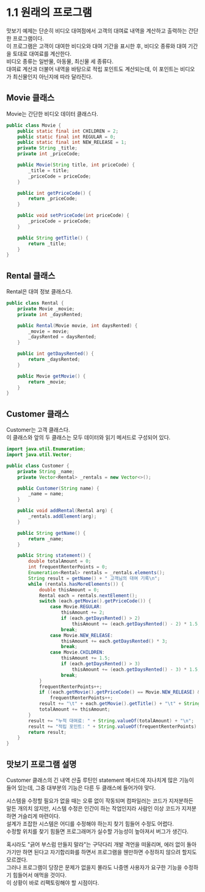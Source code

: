 # 1.1 원래의 프로그램

맛보기 예제는 단순히 비디오 대여점에서 고객의 대여료 내역을 계산하고 출력하는 간단한 프로그램이다.  
이 프로그램은 고객이 대여한 비디오와 대여 기간을 표시한 후, 비디오 종류와 대여 기간을 토대로 대여료를 계산한다.  
비디오 종류는 일반물, 아동물, 최신물 세 종류다.  
대여료 계산과 더불어 내역을 바탕으로 적립 포인트도 계산되는데, 이 포인트는 비디오가 최신물인지 아닌지에 따라 달라진다.

## Movie 클래스

Movie는 간단한 비디오 데이터 클래스다.

```java
public class Movie {
    public static final int CHILDREN = 2;
    public static final int REGULAR = 0;
    public static final int NEW_RELEASE = 1;
    private String _title;
    private int _priceCode;

    public Movie(String title, int priceCode) {
        _title = title;
        _priceCode = priceCode;
    }

    public int getPriceCode() {
        return _priceCode;
    }

    public void setPriceCode(int priceCode) {
        _priceCode = priceCode;
    }

    public String getTitle() {
        return _title;
    }
}
```

## Rental 클래스

Rental은 대여 정보 클래스다.

```java
public class Rental {
    private Movie _movie;
    private int _daysRented;

    public Rental(Movie movie, int daysRented) {
        _movie = movie;
        _daysRented = daysRented;
    }

    public int getDaysRented() {
        return _daysRented;
    }

    public Movie getMovie() {
        return _movie;
    }
}
```

## Customer 클래스

Customer는 고객 클래스다.  
이 클래스와 앞의 두 클래스는 모두 데이터와 읽기 메서드로 구성되어 있다.

```java
import java.util.Enumeration;
import java.util.Vector;

public class Customer {
    private String _name;
    private Vector<Rental> _rentals = new Vector<>();

    public Customer(String name) {
        _name = name;
    }

    public void addRental(Rental arg) {
        _rentals.addElement(arg);
    }

    public String getName() {
        return _name;
    }

    public String statement() {
        double totalAmount = 0;
        int frequentRenterPoints = 0;
        Enumeration<Rental> rentals = _rentals.elements();
        String result = getName() + " 고객님의 대여 기록\n";
        while (rentals.hasMoreElements()) {
            double thisAmount = 0;
            Rental each = rentals.nextElement();
            switch (each.getMovie().getPriceCode()) {
                case Movie.REGULAR:
                    thisAmount += 2;
                    if (each.getDaysRented() > 2)
                        thisAmount += (each.getDaysRented() - 2) * 1.5;
                    break;
                case Movie.NEW_RELEASE:
                    thisAmount += each.getDaysRented() * 3;
                    break;
                case Movie.CHILDREN:
                    thisAmount += 1.5;
                    if (each.getDaysRented() > 3)
                        thisAmount += (each.getDaysRented() - 3) * 1.5;
                    break;
            }
            frequentRenterPoints++;
            if ((each.getMovie().getPriceCode() == Movie.NEW_RELEASE) && each.getDaysRented() > 1)
                frequentRenterPoints++;
            result += "\t" + each.getMovie().getTitle() + "\t" + String.valueOf(thisAmount) + "\n";
            totalAmount += thisAmount;
        }
        result += "누적 대여료: " + String.valueOf(totalAmount) + "\n";
        result += "적립 포인트: " + String.valueOf(frequentRenterPoints) + "\n";
        return result;
    }
}
```

## 맛보기 프로그램 설명

Customer 클래스의 긴 내역 산출 루틴인 statement 메서드에 지나치게 많은 기능이 들어 있는데, 그중 대부분의 기능은 다른 두 클래스에 들어가야 맞다.

시스템을 수정할 필요가 없을 때는 오류 없이 작동되며 컴파일러는 코드가 지저분하든 말든 개의치 않지만, 시스템 수정은 인간이 하는 작업인지라 사람인 이상 코드가 지저분하면 거슬리게 마련이다.  
설계가 조잡한 시스템은 어디를 수정해야 하는지 찾기 힘들어 수정도 어렵다.  
수정할 위치를 찾기 힘들면 프로그래머가 실수할 가능성이 높아져서 버그가 생긴다.

혹시라도 "긁어 부스럼 만들지 말라"는 구닥다리 개발 격언을 떠올리며, 에러 없이 돌아가기만 하면 된다고 자기합리화를 하면서 프로그램을 웬만하면 수정하지 않으려 할지도 모르겠다.  
그러나 프로그램이 당장은 문제가 없을지 몰라도 나중엔 사용자가 요구한 기능을 수정하기 힘들어서 애먹을 것이다.  
이 상황이 바로 리팩토링해야 할 시점이다.
